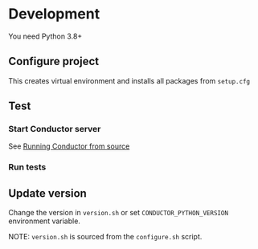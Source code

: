 # Development

You need Python 3.8+

## Configure project

This creates virtual environment and installs all packages from `setup.cfg`

## Test

### Start Conductor server

See [Running Conductor from source](https://swiftconductor.com/getting-started/running/source.html)

### Run tests



## Update version

Change the version in `version.sh` or set `CONDUCTOR_PYTHON_VERSION` environment variable.

NOTE: `version.sh` is sourced from the `configure.sh` script.